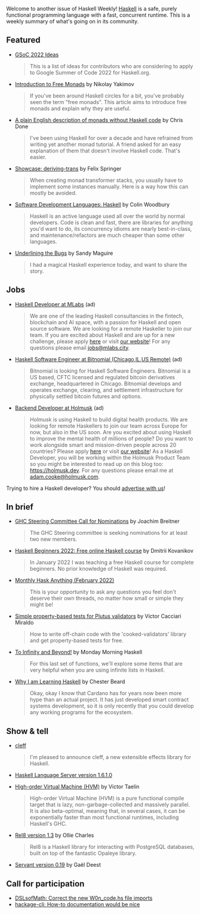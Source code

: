 Welcome to another issue of Haskell Weekly!
[Haskell](https://www.haskell.org) is a safe, purely functional programming language with a fast, concurrent runtime.
This is a weekly summary of what's going on in its community.

## Featured

- [GSoC 2022 Ideas](https://summer.haskell.org/ideas.html)
  > This is a list of ideas for contributors who are considering to apply to Google Summer of Code 2022 for Haskell.org.

- [Introduction to Free Monads](https://serokell.io/blog/introduction-to-free-monads) by Nikolay Yakimov
  > If you've been around Haskell circles for a bit, you've probably seen the term "free monads". This article aims to introduce free monads and explain why they are useful.

- [A plain English description of monads without Haskell code](https://chrisdone.com/posts/monads/) by Chris Done
  > I've been using Haskell for over a decade and have refrained from writing yet another monad tutorial. A friend asked for an easy explanation of them that doesn't involve Haskell code. That's easier.

- [Showcase: deriving-trans](https://felixspringer.xyz/homepage/blog/derivingTrans) by Felix Springer
  > When creating monad transformer stacks, you usually have to implement some instances manually. Here is a way how this can mostly be avoided.

- [Software Development Languages: Haskell](https://www.fosskers.ca/en/blog/haskell-software-dev) by Colin Woodbury
  > Haskell is an active language used all over the world by normal developers. Code is clean and fast, there are libraries for anything you'd want to do, its concurrency idioms are nearly best-in-class, and maintenance/refactors are much cheaper than some other languages.

- [Underlining the Bugs](https://reasonablypolymorphic.com/blog/underline-bugs/index.html) by Sandy Maguire
  > I had a magical Haskell experience today, and want to share the story.

## Jobs

<!-- Runs from 2021-11-04 to 2022-04-14. -->
- [Haskell Developer at MLabs](https://apply.workable.com/mlabs/j/63DAAA4AEF/) (ad)
  > We are one of the leading Haskell consultancies in the fintech, blockchain and AI space, with a passion for Haskell and open source software. We are looking for a remote Haskeller to join our team. If you are excited about Haskell and are up for a new challenge, please apply [here](https://apply.workable.com/mlabs/j/63DAAA4AEF/) or visit [our website](https://mlabs.city/)! For any questions please email <jobs@mlabs.city>.

<!-- Runs from 2022-01-06 to 2022-03-24. -->
- [Haskell Software Engineer at Bitnomial (Chicago,IL,US Remote)](https://bitnomial.com/jobs/) (ad)
  > Bitnomial is looking for Haskell Software Engineers. Bitnomial is a US based, CFTC licensed and regulated bitcoin derivatives exchange, headquartered in Chicago. Bitnomial develops and operates exchange, clearing, and settlement infrastructure for physically settled bitcoin futures and options.

<!-- Runs from 2022-01-26 to 2022-02-17. -->
- [Backend Developer at Holmusk](https://jobs.lever.co/holmusk/6eefb29c-4302-40ca-aff1-8cb11def0223) (ad)
  > Holmusk is using Haskell to build digital health products. We are looking for remote Haskellers to join our team across Europe for now, but also in the US soon. Are you excited about using Haskell to improve the mental health of millions of people? Do you want to work alongside smart and mission-driven people across 20 countries? Please apply [here](https://jobs.lever.co/holmusk/6eefb29c-4302-40ca-aff1-8cb11def0223) or visit [our website](https://www.holmusk.com)! As a Haskell Developer, you will be working within the Holmusk Product Team so you might be interested to read up on this blog too: <https://holmusk.dev>. For any questions please email me at <adam.cooke@holmusk.com>.

Trying to hire a Haskell developer?
You should [advertise with us](https://haskellweekly.news/advertising.html)!

## In brief

- [GHC Steering Committee Call for Nominations](https://discourse.haskell.org/t/ghc-steering-committee-call-for-nominations/3992) by Joachim Breitner
  > The GHC Steering committee is seeking nominations for at least two new members.

- [Haskell Beginners 2022: Free online Haskell course](https://discourse.haskell.org/t/haskell-beginners-2022-free-online-haskell-course/4013?u=taylorfausak) by Dmitrii Kovanikov
  > In January 2022 I was teaching a free Haskell course for complete beginners. No prior knowledge of Haskell was required.

- [Monthly Hask Anything (February 2022)](https://np.reddit.com/r/haskell/comments/shmn9z/monthly_hask_anything_february_2022/)
  > This is your opportunity to ask any questions you feel don't deserve their own threads, no matter how small or simple they might be!

- [Simple property-based tests for Plutus validators](https://iohk.io/en/blog/posts/2022/01/27/simple-property-based-tests-for-plutus-validators/) by Victor Cacciari Miraldo
  > How to write off-chain code with the 'cooked-validators' library and get property-based tests for free.

- [To Infinity and Beyond!](https://mmhaskell.com/blog/2022/1/31/to-infinity-and-beyond) by Monday Morning Haskell
  > For this last set of functions, we'll explore some items that are very helpful when you are using infinite lists in Haskell.

- [Why I am Learning Haskell](https://chester-beard.medium.com/why-i-am-learning-haskell-d95d1e5212f3) by Chester Beard
  > Okay, okay I know that Cardano has for years now been more hype than an actual project. It has just developed smart contract systems development, so it is only recently that you could develop any working programs for the ecosystem.

## Show & tell

- [cleff](https://discourse.haskell.org/t/ann-cleff-fast-and-concise-extensible-effects/4002?u=taylorfausak)
  > I'm pleased to announce cleff, a new extensible effects library for Haskell.

- [Haskell Language Server version 1.6.1.0](https://github.com/haskell/haskell-language-server/releases/tag/1.6.1.0)

- [High-order Virtual Machine (HVM)](https://github.com/Kindelia/HVM/tree/1da287553156dae87b23e1170575af7d73c4531c) by Victor Taelin
  > High-order Virtual Machine (HVM) is a pure functional compile target that is lazy, non-garbage-collected and massively parallel. It is also beta-optimal, meaning that, in several cases, it can be exponentially faster than most functional runtimes, including Haskell's GHC.

- [Rel8 version 1.3](https://discourse.haskell.org/t/rel8-1-3-released/4003?u=taylorfausak) by Ollie Charles
  > Rel8 is a Haskell library for interacting with PostgreSQL databases, built on top of the fantastic Opaleye library.

- [Servant version 0.19](https://discourse.haskell.org/t/ann-servant-0-19-release/4015?u=taylorfausak) by Gaël Deest

## Call for participation

- [DSLsofMath: Correct the new W0n_code.hs file imports](https://github.com/DSLsofMath/DSLsofMath/issues/77)
- [hackage-cli: How-to documentation would be nice](https://github.com/hackage-trustees/hackage-cli/issues/31)
